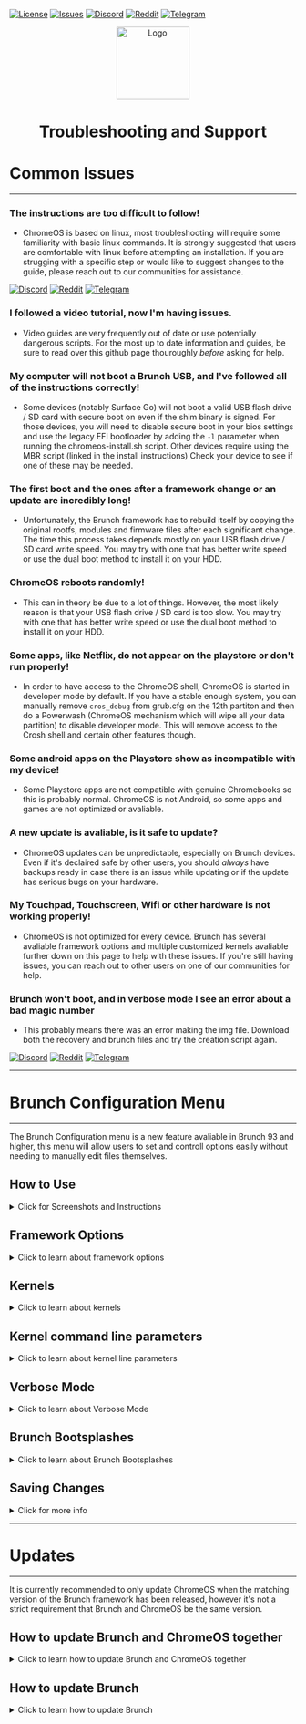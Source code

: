 <div id="top"></div>

<!-- Shields/Logos -->
[![License][license-shield]][license-url]
[![Issues][issues-shield]][issues-url]
[![Discord][discord-shield]][discord-url]
[![Reddit][reddit-shield]][reddit-url]
[![Telegram][telegram-shield]][telegram-url]

<!-- Project Logo -->
<p align="center">
  <a href="https://github.com/sebanc/brunch" title="Brunch">
   <img src="./images/settings_icon-512.png" width="128px" alt="Logo"/>
  </a>
</p>
<h1 align="center">Troubleshooting and Support</h1>
  
# Common Issues
  
  ***
<!-- This *** line creates a divider so that the dropdown looks nice. 
Empty lines between everything in <angle breackets> is intentional due to markdown issues -->
  
  ### The instructions are too difficult to follow!
* ChromeOS is based on linux, most troubleshooting will require some familiarity with basic linux commands. It is strongly suggested that users are comfortable with linux before attempting an installation. If you are strugging with a specific step or would like to suggest changes to the guide, please reach out to our communities for assistance.

[![Discord][discord-shield]][discord-url]
[![Reddit][reddit-shield]][reddit-url]
[![Telegram][telegram-shield]][telegram-url]
  
  ### I followed a video tutorial, now I'm having issues.
  * Video guides are very frequently out of date or use potentially dangerous scripts. For the most up to date information and guides, be sure to read over this github page thouroughly *before* asking for help. 
  
  ### My computer will not boot a Brunch USB, and I've followed all of the instructions correctly!
  * Some devices (notably Surface Go) will not boot a valid USB flash drive / SD card with secure boot on even if the shim binary is signed. For those devices, you will need to disable secure boot in your bios settings and use the legacy EFI bootloader by adding the `-l` parameter when running the chromeos-install.sh script. Other devices require using the MBR script (linked in the install instructions) Check your device to see if one of these may be needed.
  
  ###  The first boot and the ones after a framework change or an update are incredibly long! 
  * Unfortunately, the Brunch framework has to rebuild itself by copying the original rootfs, modules and firmware files after each significant change. The time this process takes depends mostly on your USB flash drive / SD card write speed. You may try with one that has better write speed or use the dual boot method to install it on your HDD.

  ### ChromeOS reboots randomly!
  * This can in theory be due to a lot of things. However, the most likely reason is that your USB flash drive / SD card is too slow. You may try with one that has better write speed or use the dual boot method to install it on your HDD.

  ### Some apps, like Netflix, do not appear on the playstore or don't run properly!
  * In order to have access to the ChromeOS shell, ChromeOS is started in developer mode by default. If you have a stable enough system, you can manually remove `cros_debug` from grub.cfg on the 12th partiton and then do a Powerwash (ChromeOS mechanism which will wipe all your data partition) to disable developer mode. This will remove access to the Crosh shell and certain other features though.
  
  ### Some android apps on the Playstore show as incompatible with my device!
  * Some Playstore apps are not compatible with genuine Chromebooks so this is probably normal. ChromeOS is not Android, so some apps and games are not optimized or avaliable.
  
  ### A new update is avaliable, is it safe to update?
  * ChromeOS updates can be unpredictable, especially on Brunch devices. Even if it's declaired safe by other users, you should *always* have backups ready in case there is an issue while updating or if the update has serious bugs on your hardware. 
  
  ### My Touchpad, Touchscreen, Wifi or other hardware is not working properly!
  * ChromeOS is not optimized for every device. Brunch has several avaliable framework options and multiple customized kernels avaliable further down on this page to help with these issues. If you're still having issues, you can reach out to other users on one of our communities for help.


  ### Brunch won't boot, and in verbose mode I see an error about a bad magic number
  * This probably means there was an error making the img file. Download both the recovery and brunch files and try the creation script again.

[![Discord][discord-shield]][discord-url]
[![Reddit][reddit-shield]][reddit-url]
[![Telegram][telegram-shield]][telegram-url]

***

# Brunch Configuration Menu

***
  
The Brunch Configuration menu is a new feature avaliable in Brunch 93 and higher, this menu will allow users to set and controll options easily without needing to manually edit files themselves. 

## How to Use

<details>
<summary> Click for Screenshots and Instructions </summary>

***

The Brunch Configuration Menu can be accessed directly from Grub using the "ChromeOS (settings)" boot option or while logged into ChromeOS using the `sudo edit-brunch-config` command in the crosh shell.
  * To access the crosh shell, press **Ctrl + Alt + T** and type `shell` at the invite.
![Crosh][bcm-crosh]
  
 Once you've entered the Brunch Configuration Menu you will be greeted by several pages of options.
  * Use the arrow keys to move the cursor up or down.
  * Use the spacebar to select an option.
    * An empty set [ ] means the option is *not* selected.
    * A filled set [x] means the option *has* been selected.
  * When you're ready to continue, press the Enter key.
    * You won't be able to go back, but this menu can be opened again later.
    * You *do not* need to select something from every page.
</details>
  
## Framework Options
  
<details>
<summary> Click to learn about framework options </summary>
  
*** 
  
The first two pages of the Brunch Configuration Menu are for selecting Framework Options. These options act as patches and can be used to add more features or support to your installation, you can select multiple with the Spacebar, or use the Enter key to continue. Continue scrolling for details about what each option does.
![Framework Options 1][bcm-fo1]
![Framework Options 2][bcm-fo2]

Some device specific options can be enabled through brunch configuration menu:
- "enable_updates": allow native ChromeOS updates (use at your own risk: ChromeOS will be updated but not the Brunch framework/kernel which might render your ChromeOS install unstable or even unbootable),
- "pwa": use this option to enable the brunch PWA 
  - You can install it from https://sebanc.github.io/brunch-pwa/ or see a preview [on the wiki][brunch-pwa-info],
- "android_init_fix": alternative init to support devices on which the android container fails to start with the standard init,
- "mount_internal_drives": allows automatic mounting of HDD partitions in ChromeOS 
  - Android media server will scan those drives which will cause high CPU usage until it has finished, it might take hours depending on your data),
  - Partition label will be used if it exists,
- "chromebook_audio": enable audio on EOL chromebook devices using the brunch recommended recovery image,
- "native_chromebook_image": enable it to use brunch on a non-EOL chromebook using its official recovery image,
- "broadcom_wl": enable this option if you need the broadcom_wl module,
- "iwlwifi_backport": enable this option if your intel wireless card is not supported natively in the kernel,
- "rtl8188eu": enable this option if you have a rtl8188eu wireless card/adapter,
- "rtl8188fu": enable this option if you have a rtl8188fu wireless card/adapter,
- "rtl8192eu": enable this option if you have a rtl8192eu wireless card/adapter,
- "rtl8723bu": enable this option if you have a rtl8723bu wireless card/adapter,
- "rtl8723de": enable this option if you have a rtl8723de wireless card/adapter,
- "rtl8723du": enable this option if you have a rtl8723du wireless card/adapter,
- "rtl8812au": enable this option if you have a rtl8812au wireless card/adapter,
- "rtl8814au": enable this option if you have a rtl8814au wireless card/adapter,
- "rtl8821ce": enable this option if you have a rtl8821ce wireless card/adapter,
- "rtl8821cu": enable this option if you have a rtl8821cu wireless card/adapter,
- "rtl88x2bu": enable this option if you have a rtl88x2bu wireless card/adapter,
- "rtbth": enable this option if you have a RT3290/RT3298LE bluetooth device,
- "ipts": enable support for Surface devices touchscreen with kernel 5.4 / 5.10 
  - Thanks go to the linux-surface team, especially StollD,
- "goodix": improve goodix touchscreens support,
- "invert_camera_order": use this option if your camera order is inverted,
- "no_camera_config": if your camera does not work you can try this option which disables the camera config,
- "oled_display": enable this option if you have an oled display (use with kernel 5.10),
- "acpi_power_button": try this option if long pressing the power button does not display the power menu,
- "alt_touchpad_config": try this option if you have touchpad issues,
- "alt_touchpad_config2": another option to try if you have touchpad issues,
- "internal_mic_fix": fix for internal mic on some devices,
- "internal_mic_fix2": alternative fix for internal mic on some devices,
- "sysfs_tablet_mode": allow to control tablet mode from sysfs 
  - `echo 1 | sudo tee /sys/bus/platform/devices/tablet_mode_switch.0/tablet_mode` to activate it or use 0 to disable it,
- "force_tablet_mode": same as above except tablet mode is enabled by default on boot,
- "suspend_s3": disable suspend to idle (S0ix) and use S3 suspend instead,
- "advanced_als": [default ChromeOS auto-brightness][auto-brightness] is very basic, 
  - This option activates more auto-brightness levels (based on the Pixel Slate implementation).

 </details>

## Kernels
  
<details>
<summary> Click to learn about kernels </summary>
  
*** 

Brunch has several precompiled kernels avaliable for users, you can select one from the Brunch Configuration Menu by highlighting the kernel you want, then pressing enter. If you are unsure which to choose, 5.4 is the default kernel for Brunch. Continue scrolling for more information about each avaliable option.

WARNING: Changing kernel can prevent you from logging into your ChromeOS account, in which case a powerwash is the only solution (**Ctrl + Alt + Shift + R** at the login screen). Therefore, before switching to a different kernel, make sure you have a backup of all your data. 
![Kernels][bcm-kernel]
  
Several kernels can be enabled throught the configuration menu:
- kernel 5.4: Default kernel which is considered to be the most stable.
- kernel 5.10: Most recent kernel, needed for Intel Gen 10+ and AMD Ryzen Gen 4+ devices.
- kernel 4.19: Previous brunch kernel.
- kernel chromebook-5.4: Kernel with the best support for chromebooks.
- kernel chromebook-4.4: Kernel compatible with some older chromebooks models.
- kernel macbook: 5.10 kernel with specific patches for different generations of macbooks

 </details>
 

## Kernel command line parameters
  
<details>
<summary> Click to learn about kernel line parameters </summary>
  
*** 

These are optional parameters that are not needed by every user. Some commonly used options are selectable, and more can be input manually. If you do not need any command line parameters, you can just press Enter to skip these sections.
![Command Line Paramters][bcm-cmd1]
![Custom Parameters][bcm-cmd2]
  
The most common kernel command line parameters are listed below:
- "enforce_hyperthreading=1": improve performance by disabling a ChromeOS security feature and forcing hyperthreading everywhere (even in crositini).
- "i915.enable_fbc=0 i915.enable_psr=0": if you want to use crouton (needed with kernel 5.4).
- "psmouse.elantech_smbus=1": fix needed for some elantech touchpads.
- "psmouse.synaptics_intertouch=1": enables gestures with more than 2 fingers on some touchpad models.

Additional kernel parameters can also be added manually from the configuration menu.
  
</details>

## Verbose Mode

<details>
  <summary> Click to learn about Verbose Mode </summary>
  
***
  
Brunch has a Verbose Mode, formerly called Debug Mode. Enabling this boot option will disable any selected Brunch Bootsplash and display a log while booting. This is particularly useful for debugging and solving issues that may prevent your system from booting. To enable Verbose Mode you must enter `yes` at the prompt, then press enter.
![Verbose Mode][bcm-debug]

</details>

## Brunch Bootsplashes
  
<details>
<summary> Click to learn about Brunch Bootsplashes </summary>
  
  ***
  
Brunch Bootsplashes can be selected using the Brunch Configuration Menu, these determine the logo visible while Brunch is booting. (before the ChromeOS logo appears) These bootsplashes *will not appear* if you have enabled Verbose Mode above. You can select any of these options with the Enter key.
![Brunch Bootsplash][bcm-splash]  

<details>
<summary> Click for previews of each avaliable bootsplash option </summary>
    
  ***
  
Currently avaliable bootsplashes are below, the "light" options will show as a framed window while booting.
  
<details>
<summary>   Default </summary>
      
![bs-default1]
![bs-default2]
</details>
    
<details>
<summary>   Blank </summary>
      
![bs-blank]

(What did you expect?)
</details>
    
<details>
<summary>   Brunchbook </summary>
      
![bs-bb1]
![bs-bb2]
</details>
    
<details>
<summary>   Colorful </summary>
      
![bs-color1]
![bs-color2]
</details>
    
<details>
<summary>   Croissant </summary>
      
![bs-croi1]
![bs-croi2]
</details>
    
<details>
<summary>   Neon Blue </summary>
      
![bs-nb1]
![bs-nb2]
</details>
    
<details>
<summary>   Neon Green </summary>
      
![bs-ng1]
![bs-ng2]
</details>
    
<details>
<summary>   Neon Pink </summary>
      
![bs-np1]
![bs-np2]
</details>
    
<details>
<summary>   Neon Red </summary>
      
![bs-nr1]
![bs-nr2]
</details>
    
</details>

</details>

</details>

## Saving Changes

<details>
  <summary> Click for more info </summary>
  
***
  
The last page of the Brunch Configuration Menu will allow you to confirm your changes. Upon hitting enter, your PC will reboot. The next time you boot into Brunch, it *will* be a long boot. (Just like when you first installed) This is normal. If the options you selected were not correct, or you want to change things back, you can reopen the Brunch Configuration Menu and start over.
![Summary][bcm-summary]
  
</details>

  ***

# Updates
  
  ***
  
It is currently recommended to only update ChromeOS when the matching version of the Brunch framework has been released, however it's not a strict requirement that Brunch and ChromeOS be the same version. 

 
 ## How to update Brunch and ChromeOS together
  
<details>
<summary> Click to learn how to update Brunch and ChromeOS together</summary>
  
  ***
 
 The easiest way to update Brunch and ChromeOS is to use the [Brunch PWA][brunch-pwa-info], although it's also possible to update manually.
 
 To manually update Brunch and ChromeOS together: 
 * Download the [latest Brunch release][latest-release]
 * Download the [latest recovery][cros-tech] matching your install and extract the bin.
 * Open the Crosh Shell with **Crtl + Alt + T** and enter `shell` at the prompt.
 * Run the built in command to update Brunch.
   * Replace `brunch_archive.tar.gz` with the file's actual filename.
   * Replace `recovery.bin` with the file's actual filename.

```sudo chromeos-update -r ~/Downloads/recovery.bin -f ~/Downloads/brunch_archive.tar.gz```
 * Restart ChromeOS after the update finishes.
  
  Brunch and ChromeOS can also be updated with the [BiteDasher's Script][bite-dasher]
  
  </details>
  
 ## How to update Brunch
  
<details>
<summary> Click to learn how to update Brunch </summary>
  
  ***
 
 The easiest way to update Brunch is to use the [Brunch PWA][brunch-pwa-info], although it's also possible to update manually.
 
 To manually update Brunch: 
 * Download the [latest Brunch release][latest-release]
 * Open the Crosh Shell with **Crtl + Alt + T** and enter `shell` at the prompt.
 * Run the built in command to update Brunch.
   * Replace `brunch_archive.tar.gz` with the file's actual filename.

```sudo chromeos-update -f ~/Downloads/brunch_archive.tar.gz```
 * Restart ChromeOS after the update finishes.
  
  Brunch can also be updated with the [Brunch Toolkit][brunch-toolkit]
  
  </details>

<!-- Reference Links -->
<!-- Badges -->
[license-shield]: https://img.shields.io/github/license/sebanc/brunch?label=License&logo=Github&style=flat-square
[license-url]: ./LICENSE
[forks-shield]: https://img.shields.io/github/forks/sebanc/brunch?label=Forks&logo=Github&style=flat-square
[forks-url]: https://github.com/sebanc/brunch/fork
[stars-shield]: https://img.shields.io/github/stars/sebanc/brunch?label=Stars&logo=Github&style=flat-square
[stars-url]: https://github.com/sebanc/brunch/stargazers
[issues-shield]: https://img.shields.io/github/issues/sebanc/brunch?label=Issues&logo=Github&style=flat-square
[issues-url]: https://github.com/sebanc/brunch/issues
[pulls-shield]: https://img.shields.io/github/issues-pr/sebanc/brunch?label=Pull%20Requests&logo=Github&style=flat-square
[pulls-url]: https://github.com/sebanc/brunch/pulls
[discord-shield]: https://img.shields.io/badge/Discord-Join-7289da?style=flat-square&logo=discord&logoColor=%23FFFFFF
[discord-url]: https://discord.gg/x2EgK2M
[telegram-shield]: https://img.shields.io/badge/Telegram-Join-0088cc?style=flat-square&logo=telegram&logoColor=%23FFFFFF
[telegram-url]: https://t.me/chromeosforpc
[reddit-shield]: https://img.shields.io/badge/Reddit-Join-FF5700?style=flat-square&logo=reddit&logoColor=%23FFFFFF
[reddit-url]: https://www.reddit.com/r/Brunchbook

<!-- Outbound Links -->
[croissant]: https://github.com/imperador/chromefy
[swtpm]: https://github.com/stefanberger/swtpm
[linux-surface]: https://github.com/linux-surface/linux-surface
[chromebrew]: https://github.com/skycocker/chromebrew
[intel-cpus]: https://en.wikipedia.org/wiki/Intel_Core
[intel-list]: https://en.wikipedia.org/wiki/List_of_Intel_CPU_microarchitectures
[atom-cpus]: https://en.wikipedia.org/wiki/Intel_Atom
[atom-list]: https://en.wikipedia.org/wiki/List_of_Intel_Atom_microprocessors
[amd-sr-list]: https://en.wikipedia.org/wiki/List_of_AMD_accelerated_processing_units#%22Stoney_Ridge%22_(2016)
[amd-ry-list]: https://en.wikipedia.org/wiki/List_of_AMD_Ryzen_processors
[recovery-rammus]: https://cros.tech/device/rammus
[recovery-volteer]: https://cros.tech/device/volteer
[recovery-grunt]: https://cros.tech/device/grunt
[recovery-zork]: https://cros.tech/device/zork
[cros-tech]: https://cros.tech/
[cros-official]: https://cros-updates-serving.appspot.com/
[vboot-utils]: https://aur.archlinux.org/packages/vboot-utils
[auto-brightness]: https://chromium.googlesource.com/chromiumos/platform2/+/master/power_manager/docs/screen_brightness.md
[brunch-toolkit]: https://github.com/WesBosch/brunch-toolkit
[bite-dasher]: https://github.com/BiteDasher/brcr-update

<!-- Images -->
[decon-icon-24]: ./images/decon_icon-24.png
[decon-icon-512]: ./images/decon_icon-512.png
[terminal-icon-24]: ./images/terminal_icon-24.png
[terminal-icon-512]: ./images/terminal_icon-512.png
[settings-icon-512]: ./images/settings_icon-512.png
[windows-img]: https://img.icons8.com/color/24/000000/windows-10.png
[linux-img]: https://img.icons8.com/color/24/000000/linux--v1.png
  
 <!-- Brunch Configuration Menu Examples -->
[bcm-crosh]: ./images/brunch-config-menu/edit-brunch-config.png
[bcm-fo1]: ./images/brunch-config-menu/framework-options-1.png
[bcm-fo2]: ./images/brunch-config-menu/framework-options-2.png
[bcm-kernel]: ./images/brunch-config-menu/select-kernel.png
[bcm-cmd1]: ./images/brunch-config-menu/cmd-line-params.png
[bcm-cmd2]: ./images/brunch-config-menu/custom-params.png
[bcm-debug]: ./images/brunch-config-menu/verbose-mode.png
[bcm-splash]: ./images/brunch-config-menu/select-bootsplash.png
[bcm-summary]: ./images/brunch-config-menu/summary.png

<!-- Brunch Bootsplash Examples -->
[bs-default1]: https://github.com/sebanc/brunch/blob/r97/bootsplashes/default_dark/main.png
[bs-default2]: https://github.com/sebanc/brunch/blob/r97/bootsplashes/default_light/main.png
[bs-blank]: https://github.com/sebanc/brunch/blob/r97/bootsplashes/blank/main.png
[bs-bb1]: https://github.com/sebanc/brunch/blob/r97/bootsplashes/brunchbook_dark/main.png
[bs-bb2]: https://github.com/sebanc/brunch/blob/r97/bootsplashes/brunchbook_light/main.png
[bs-color1]: https://github.com/sebanc/brunch/blob/r97/bootsplashes/colorful_dark/main.png
[bs-color2]: https://github.com/sebanc/brunch/blob/r97/bootsplashes/colorful_light/main.png
[bs-croi1]: https://github.com/sebanc/brunch/blob/r97/bootsplashes/croissant_dark/main.png
[bs-croi2]: https://github.com/sebanc/brunch/blob/r97/bootsplashes/croissant_light/main.png
[bs-nb1]: https://github.com/sebanc/brunch/blob/r97/bootsplashes/neon_blue_dark/main.png
[bs-nb2]: https://github.com/sebanc/brunch/blob/r97/bootsplashes/neon_blue_light/main.png
[bs-ng1]: https://github.com/sebanc/brunch/blob/r97/bootsplashes/neon_green_dark/main.png
[bs-ng2]: https://github.com/sebanc/brunch/blob/r97/bootsplashes/neon_green_light/main.png
[bs-np1]: https://github.com/sebanc/brunch/blob/r97/bootsplashes/neon_pink_dark/main.png
[bs-np2]: https://github.com/sebanc/brunch/blob/r97/bootsplashes/neon_pink_light/main.png
[bs-nr1]: https://github.com/sebanc/brunch/blob/r97/bootsplashes/neon_red_dark/main.png
[bs-nr2]: https://github.com/sebanc/brunch/blob/r97/bootsplashes/neon_red_light/main.png

<!-- Internal Links -->
[cpu-wiki]: https://github.com/sebanc/brunch/wiki/CPUs-&-Recoveries
[windows-guide]: ./install-with-windows.md
[linux-guide]: ./install-with-linux.md
[troubleshooting-and-faqs]: ./troubleshooting-and-faqs.md
[compatibility]: ./README.md#supported-hardware
[changing-kernels]: ./troubleshooting-and-faqs.md#kernels
[framework-options]: ./troubleshooting-and-faqs.md#framework-options
[releases-tab]: https://github.com/sebanc/brunch/releases
[latest-release]: https://github.com/sebanc/brunch/releases/latest
[mbr-patch]: https://github.com/sebanc/brunch/raw/master/mbr_support.tar.gz
[brunch-der]: https://github.com/sebanc/brunch/raw/master/brunch.der
[secure-boot]: ./install-with-linux.md#secure-boot
[brunch-pwa-info]: https://github.com/sebanc/brunch/wiki/Brunch-PWA-Guide
